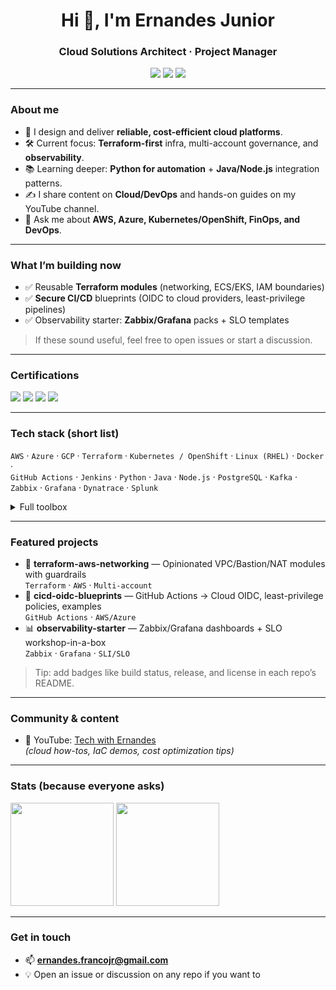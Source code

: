 <!-- README.md -->

<h1 align="center">Hi 👋, I'm Ernandes Junior</h1>
<h3 align="center">Cloud Solutions Architect · Project Manager</h3>

<p align="center">
  <a href="mailto:ernandes.francojr@gmail.com"><img src="https://img.shields.io/badge/Email-ernandes.francojr%40gmail.com-informational?logo=gmail"></a>
  <a href="https://www.youtube.com/@TechwithErnandes-l4p"><img src="https://img.shields.io/badge/YouTube-Tech%20with%20Ernandes-red?logo=youtube"></a>
  <img src="https://komarev.com/ghpvc/?username=ernandesfranco&label=Views" />
</p>

---

### About me
- 🧭 I design and deliver **reliable, cost-efficient cloud platforms**.
- 🛠️ Current focus: **Terraform-first** infra, multi-account governance, and **observability**.
- 📚 Learning deeper: **Python for automation** + **Java/Node.js** integration patterns.
- ✍️ I share content on **Cloud/DevOps** and hands-on guides on my YouTube channel.
- 💬 Ask me about **AWS, Azure, Kubernetes/OpenShift, FinOps, and DevOps**.

---

### What I’m building now
- ✅ Reusable **Terraform modules** (networking, ECS/EKS, IAM boundaries)
- ✅ **Secure CI/CD** blueprints (OIDC to cloud providers, least-privilege pipelines)
- ✅ Observability starter: **Zabbix/Grafana** packs + SLO templates

> If these sound useful, feel free to open issues or start a discussion.

---

### Certifications
<img src="https://img.shields.io/badge/AWS-Cloud%20Practitioner-232F3E?logo=amazon-aws&logoColor=white" />
<img src="https://img.shields.io/badge/AWS-Solutions%20Architect%20Associate-232F3E?logo=amazon-aws&logoColor=white" />
<img src="https://img.shields.io/badge/Microsoft-AZ--900-0078D4?logo=microsoft-azure&logoColor=white" />
<img src="https://img.shields.io/badge/Microsoft-DP--900-0078D4?logo=microsoft-azure&logoColor=white" />

---

### Tech stack (short list)
`AWS` · `Azure` · `GCP` · `Terraform` · `Kubernetes / OpenShift` · `Linux (RHEL)` · `Docker` ·  
`GitHub Actions` · `Jenkins` · `Python` · `Java` · `Node.js` · `PostgreSQL` · `Kafka` ·  
`Zabbix` · `Grafana` · `Dynatrace` · `Splunk`

<details>
  <summary>Full toolbox</summary>
  Amplify, API Gateway, Lambda, S3, EC2, VPC, Route 53, ECR/ECS/EKS, IAM, Config, CloudTrail, CloudWatch,
  Azure AD, AKS, Storage, Networking, GCP IAM/Compute, Kafka, Hadoop ecosystem (HDFS/Hive/Spark),
  NGINX, Redis, MySQL, MongoDB, PostgreSQL, ServiceNow, Selenium, Pandas, scikit-learn, etc.
</details>

---

### Featured projects
<!-- Replace repo names below with your real ones and pin them in your GitHub profile for visibility -->
- 🚀 **terraform-aws-networking** — Opinionated VPC/Bastion/NAT modules with guardrails  
  `Terraform` · `AWS` · `Multi-account`
- 🔐 **cicd-oidc-blueprints** — GitHub Actions → Cloud OIDC, least-privilege policies, examples  
  `GitHub Actions` · `AWS/Azure`
- 📊 **observability-starter** — Zabbix/Grafana dashboards + SLO workshop-in-a-box  
  `Zabbix` · `Grafana` · `SLI/SLO`

> Tip: add badges like build status, release, and license in each repo’s README.

---

### Community & content
- 🎥 YouTube: <a href="https://www.youtube.com/@TechwithErnandes-l4p">Tech with Ernandes</a>  
  *(cloud how-tos, IaC demos, cost optimization tips)*

---

### Stats (because everyone asks)
<p align="left">
  <img height="165" src="https://github-readme-stats.vercel.app/api?username=ernandesfranco&show_icons=true&hide_title=true" />
  <img height="165" src="https://github-readme-stats.vercel.app/api/top-langs/?username=ernandesfranco&layout=compact&hide_title=true" />
</p>

---

### Get in touch
- 📫 **ernandes.francojr@gmail.com**
- 💡 Open an issue or discussion on any repo if you want to
